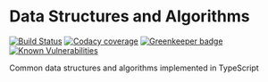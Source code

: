 # Data Structures and Algorithms

[![Build Status](https://travis-ci.com/CharmedSatyr/dsa.svg?branch=master)](https://travis-ci.com/CharmedSatyr/dsa) [![Codacy coverage](https://img.shields.io/codacy/coverage/92c380fbef27483bbcc1e3a2e76b6d5f.svg)](https://app.codacy.com/project/CharmedSatyr/dsa/dashboard) [![Greenkeeper badge](https://badges.greenkeeper.io/CharmedSatyr/dsa.svg)](https://greenkeeper.io/) [![Known Vulnerabilities](https://snyk.io//test/github/CharmedSatyr/dsa/badge.svg?targetFile=package.json)](https://snyk.io//test/github/CharmedSatyr/dsa?targetFile=package.json)

Common data structures and algorithms implemented in TypeScript
